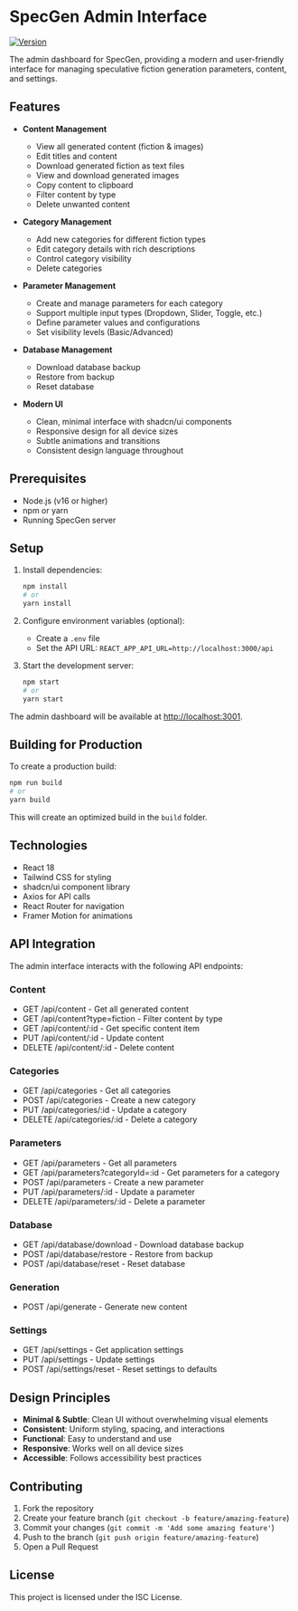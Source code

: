 # SpecGen Admin Interface

[![Version](https://img.shields.io/badge/version-0.10.0-blue.svg)](https://github.com/gv-sh/specgen-admin)

The admin dashboard for SpecGen, providing a modern and user-friendly interface for managing speculative fiction generation parameters, content, and settings.

## Features

- **Content Management**
  - View all generated content (fiction & images)
  - Edit titles and content
  - Download generated fiction as text files
  - View and download generated images
  - Copy content to clipboard
  - Filter content by type
  - Delete unwanted content

- **Category Management**
  - Add new categories for different fiction types
  - Edit category details with rich descriptions
  - Control category visibility
  - Delete categories

- **Parameter Management**
  - Create and manage parameters for each category
  - Support multiple input types (Dropdown, Slider, Toggle, etc.)
  - Define parameter values and configurations
  - Set visibility levels (Basic/Advanced)

- **Database Management**
  - Download database backup
  - Restore from backup
  - Reset database

- **Modern UI**
  - Clean, minimal interface with shadcn/ui components
  - Responsive design for all device sizes
  - Subtle animations and transitions
  - Consistent design language throughout

## Prerequisites

- Node.js (v16 or higher)
- npm or yarn
- Running SpecGen server

## Setup

1. Install dependencies:
   ```bash
   npm install
   # or
   yarn install
   ```

2. Configure environment variables (optional):
   - Create a `.env` file
   - Set the API URL: `REACT_APP_API_URL=http://localhost:3000/api`

3. Start the development server:
   ```bash
   npm start
   # or
   yarn start
   ```

The admin dashboard will be available at [http://localhost:3001](http://localhost:3001).

## Building for Production

To create a production build:

```bash
npm run build
# or
yarn build
```

This will create an optimized build in the `build` folder.

## Technologies

- React 18
- Tailwind CSS for styling
- shadcn/ui component library
- Axios for API calls
- React Router for navigation
- Framer Motion for animations

## API Integration

The admin interface interacts with the following API endpoints:

### Content
- GET /api/content - Get all generated content
- GET /api/content?type=fiction - Filter content by type
- GET /api/content/:id - Get specific content item
- PUT /api/content/:id - Update content
- DELETE /api/content/:id - Delete content

### Categories
- GET /api/categories - Get all categories
- POST /api/categories - Create a new category
- PUT /api/categories/:id - Update a category
- DELETE /api/categories/:id - Delete a category

### Parameters
- GET /api/parameters - Get all parameters
- GET /api/parameters?categoryId=:id - Get parameters for a category
- POST /api/parameters - Create a new parameter
- PUT /api/parameters/:id - Update a parameter
- DELETE /api/parameters/:id - Delete a parameter

### Database
- GET /api/database/download - Download database backup
- POST /api/database/restore - Restore from backup
- POST /api/database/reset - Reset database

### Generation
- POST /api/generate - Generate new content

### Settings
- GET /api/settings - Get application settings
- PUT /api/settings - Update settings
- POST /api/settings/reset - Reset settings to defaults

## Design Principles

- **Minimal & Subtle**: Clean UI without overwhelming visual elements
- **Consistent**: Uniform styling, spacing, and interactions
- **Functional**: Easy to understand and use
- **Responsive**: Works well on all device sizes
- **Accessible**: Follows accessibility best practices

## Contributing

1. Fork the repository
2. Create your feature branch (`git checkout -b feature/amazing-feature`)
3. Commit your changes (`git commit -m 'Add some amazing feature'`)
4. Push to the branch (`git push origin feature/amazing-feature`)
5. Open a Pull Request

## License

This project is licensed under the ISC License.